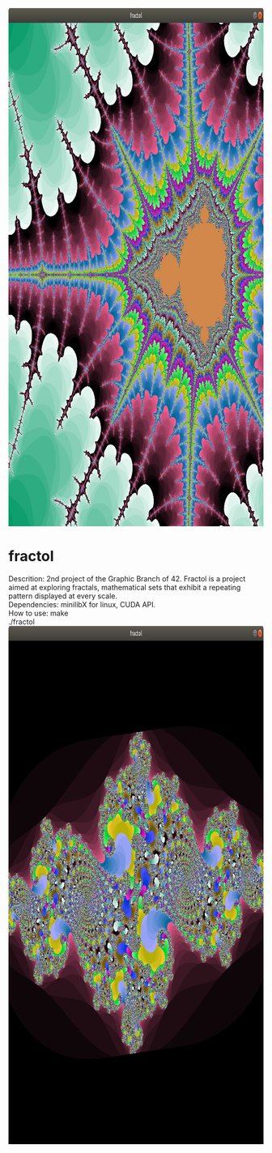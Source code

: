 <img src="https://raw.githubusercontent.com/leikart123/portfolio/master/fractol_gpu/screen/1.png" height="1024"/><br>
# fractol
Descrition: 2nd project of the Graphic Branch of 42. Fractol is a project aimed at exploring fractals, mathematical sets that exhibit a repeating pattern displayed at every scale.<br>
Dependencies: minilibX for linux, CUDA API.<br>
How to use: make<br>
./fractol<br>
<img src="https://raw.githubusercontent.com/leikart123/portfolio/master/fractol_gpu/screen/2.png" height="1024"/><br>
